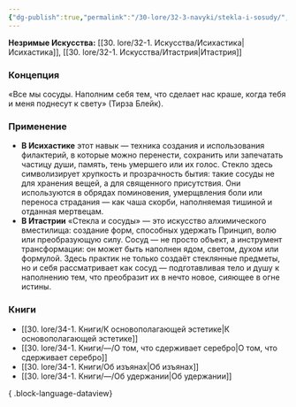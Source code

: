 ```yaml
---
{"dg-publish":true,"permalink":"/30-lore/32-3-navyki/stekla-i-sosudy/","tags":["незримое/навык"]}
---
```


**Незримые Искусства:** [[30. lore/32-1. Искусства/Исихастика\|Исихастика]], [[30. lore/32-1. Искусства/Итастрия\|Итастрия]]
### Концепция
«Все мы сосуды. Наполним себя тем, что сделает нас краше, когда тебя и меня поднесут к свету» (Тирза Блейк).
### Применение
- **В Исихастике** этот навык — техника создания и использования филактерий, в которые можно перенести, сохранить или запечатать частицу души, память, тень умершего или их голос. Стекло здесь символизирует хрупкость и прозрачность бытия: такие сосуды не для хранения вещей, а для священного присутствия. Они используются в обрядах поминовения, умерщвления боли или переноса страдания — как чаша скорби, наполняемая тишиной и отданная мертвецам.
- **В Итастрии** «Стекла и сосуды» — это искусство алхимического вместилища: создание форм, способных удержать Принцип, волю или преобразующую силу. Сосуд — не просто объект, а инструмент трансформации: он может быть наполнен ядом, светом, духом или формулой. Здесь практик не только создаёт стеклянные предметы, но и себя рассматривает как сосуд — подготавливая тело и душу к наполнению тем, что преобразит их в нечто новое, сияющее в огне истины.
### Книги
- [[30. lore/34-1. Книги/К основополагающей эстетике\|К основополагающей эстетике]]
- [[30. lore/34-1. Книги/—/О том, что сдерживает серебро\|О том, что сдерживает серебро]]
- [[30. lore/34-1. Книги/Об изъянах\|Об изъянах]]
- [[30. lore/34-1. Книги/—/Об удержании\|Об удержании]]

{ .block-language-dataview}
